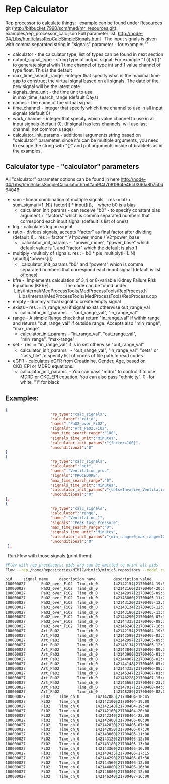 # Rep Calculator
Rep processor to calculate things:
 
example can be found under Resources git ([http://bitbucket:7990/scm/med/mr_resources.git](http://bitbucket:7990/scm/med/mr_resources.git)):
examples/rep_processor_calc.json
Full parameter list: [http://node-04/Libs/html/classRepCalcSimpleSignals.html](http://node-04/Libs/html/classRepCalcSimpleSignals)
 
The input signals is given with comma separated string in "signals" parameter - for example: ""
- calculator - the calculator type, list of types can be found in next section
- output_signal_type - string type of output signal. For example "T(i),V(f)" to generate signal with 1 time channel of type int and 1 value channel of type float. This is the default
- max_time_search_range  -integer that specify what is the maximal time gap to construct the virtual signal based on all signals. The date of the new signal will be the latest date. 
- signals_time_unit - the time unit to use in max_time_search_range (default Days)
- names - the name of the virtual signal
- time_channel - integer that specify which time channel to use in all input signals (default 0)
- work_channel - integer that specify which value channel to use in all input signals (default 0). (If signal has less channels, will use last channel. not common usage)
- calculator_init_params - additional arguments string based on "calculator" parameter. since it's can be multiple arguments, you need to escape the string with "{}" and put arguments inside of brackets as in the examples.
 
## Calculator type - "calculator" parameters
All "calculator" parameter options can be found in here [http://node-04/Libs/html/classSimpleCalculator.html#a59f4f7b81964e46c0360a8b750d64046](http://node-04/Libs/html/classSimpleCalculator.html#a59f4f7b81964e46c0360a8b750d64046):
- sum - linear combination of multiple signals    res := b0 + sum_sigma(i=1..N){ factor[i] * input[i]},    where b0 is a bias
  - calculator_init_params - can receive "b0" - to specify constant bias argument + "factors" which is comma separated numbers that correspond each input signal (default is list of ones)
- log - calculates log on signal
- ratio - divides signals, accepts "factor" as final factor after dividing (default 1),.  res := factor * V1^power_mone / V2^power_base
  -  calculator_init_params -  "power_mone", "power_base" which default value is 1, and "factor" which the default is also 1
- multiply -multiply of signals. res := b0 * pie_multiply(i=1..N) {input[i]^powers[i]} 
  -  calculator_init_params "b0" and "powers" which is comma separated numbers that correspond each input signal (default is list of ones)
- kfre -  Implements calculation of 3,4 or 8-variable Kidney Failure Risk Equations (KFRE).
           The code can be found under
                 Libs/Internal/MedProcessTools/MedProcessTools/RepProcess.h
                 Libs/Internal/MedProcessTools/MedProcessTools/RepProcess.cpp
- empty - dummy virtual signal to create empty signal
- exists - res := in_range_val if signal exists otherwise out_range_val
  - calculator_init_params   - "out_range_val", "in_range_val"
- range - A simple Range check that return "in_range_val" if within range and returns "out_range_val" if outside range. Accepts also "min_range", "max_range"
  - calculator_init_params - "in_range_val", "out_range_val", "min_range", "max-range"
- set -  res := "in_range_val" if is in set otherwise "out_range_val"
  - calculator_init_params   - "out_range_val", "in_range_val", "sets" or "sets_file" to specify list of codes of file path to read codes. 
- eGFR - calculates eGFR from Creatinine, Gender, Age, based on CKD_EPI or MDRD equations. 
  - calculator_init_params  - You can pass "mdrd" to control if to use MDRD or CKD_EPI equation. You can also pass "ethnicity". 0 -for white, "1" for black
 
## Examples:
```json
{
                    "rp_type":"calc_signals",
                    "calculator":"ratio",
                    "names":"PaO2_over_FiO2",
                    "signals":"Art_PaO2,FiO2",
                    "max_time_search_range":"180",
                    "signals_time_unit":"Minutes",
                    "calculator_init_params":"{factor=100}",
					"unconditional":"0"
}
{
                    "rp_type":"calc_signals",
                    "calculator":"set",
                    "names":"Ventilation_proc",
                    "signals":"PROCEDURE",
                    "max_time_search_range":"0",
                    "signals_time_unit":"Minutes",
                    "calculator_init_params":"{sets=Invasive_Ventilation,Non-invasive_Ventilation}",
					"unconditional":"0"
},
{
                    "rp_type":"calc_signals",
                    "calculator":"range",
                    "names":"Ventilation_1",
                    "signals":"Peak_Insp_Pressure",
                    "max_time_search_range":"0",
                    "signals_time_unit":"Minutes",
                    "calculator_init_params":"{min_range=0;max_range=1000}",
					"unconditional":"0"
 },
```
 
Run Flow with those signals (print them):
```bash
#Flow with rep_processors: pids arg can be omitted to print all pids
Flow --rep /home/Repositories/MIMIC/Mimic3/mimic3.repository --model_rep_processors $MR_ROOT/Projects/Resources/examples/rep_processor_calc.json --pids_sigs_print --sigs "PaO2_over_FiO2,Art_PaO2,FiO2" --pids 100000027
 
pid     signal_name     description_name        description_value       ...
100000027       PaO2_over_FiO2  Time_ch_0       142142154|21700404-19:54        Val_ch_0        147
100000027       PaO2_over_FiO2  Time_ch_0       142142160|21700404-20:00        Val_ch_0        210
100000027       PaO2_over_FiO2  Time_ch_0       142142997|21700405-09:57        Val_ch_0        134
100000027       PaO2_over_FiO2  Time_ch_0       142143060|21700405-11:00        Val_ch_0        67
100000027       PaO2_over_FiO2  Time_ch_0       142143120|21700405-12:00        Val_ch_0        67
100000027       PaO2_over_FiO2  Time_ch_0       142143134|21700405-12:14        Val_ch_0        57
100000027       PaO2_over_FiO2  Time_ch_0       142143180|21700405-13:00        Val_ch_0        57
100000027       PaO2_over_FiO2  Time_ch_0       142144290|21700406-07:30        Val_ch_0        74
100000027       PaO2_over_FiO2  Time_ch_0       142144335|21700406-08:15        Val_ch_0        80
100000027       PaO2_over_FiO2  Time_ch_0       142146240|21700407-16:00        Val_ch_0        98.5714
100000027       Art_PaO2        Time_ch_0       142142154|21700404-19:54        Time_ch_1       142142154|21700404-19:54        Val_ch_0        147
100000027       Art_PaO2        Time_ch_0       142142599|21700405-03:19        Time_ch_1       142142599|21700405-03:19        Val_ch_0        89
100000027       Art_PaO2        Time_ch_0       142142997|21700405-09:57        Time_ch_1       142142997|21700405-09:57        Val_ch_0        67
100000027       Art_PaO2        Time_ch_0       142143134|21700405-12:14        Time_ch_1       142143134|21700405-12:14        Val_ch_0        57
100000027       Art_PaO2        Time_ch_0       142143846|21700406-00:06        Time_ch_1       142143846|21700406-00:06        Val_ch_0        52
100000027       Art_PaO2        Time_ch_0       142143900|21700406-01:00        Time_ch_1       142143900|21700406-01:00        Val_ch_0        57
100000027       Art_PaO2        Time_ch_0       142144007|21700406-02:47        Time_ch_1       142144007|21700406-02:47        Val_ch_0        63
100000027       Art_PaO2        Time_ch_0       142144148|21700406-05:08        Time_ch_1       142144148|21700406-05:08        Val_ch_0        74
100000027       Art_PaO2        Time_ch_0       142144335|21700406-08:15        Time_ch_1       142144335|21700406-08:15        Val_ch_0        80
100000027       Art_PaO2        Time_ch_0       142145347|21700407-01:07        Time_ch_1       142145347|21700407-01:07        Val_ch_0        86
100000027       Art_PaO2        Time_ch_0       142146228|21700407-15:48        Time_ch_1       142146228|21700407-15:48        Val_ch_0        69
100000027       Art_PaO2        Time_ch_0       142146662|21700407-23:02        Time_ch_1       142146662|21700407-23:02        Val_ch_0        71
100000027       Art_PaO2        Time_ch_0       142147017|21700408-04:57        Time_ch_1       142147017|21700408-04:57        Val_ch_0        89
100000027       Art_PaO2        Time_ch_0       142148289|21700409-02:09        Time_ch_1       142148289|21700409-02:09        Val_ch_0        64
100000027       FiO2    Time_ch_0       142142085|21700404-18:45        Time_ch_1       142142085|21700404-18:45        Val_ch_0        100
100000027       FiO2    Time_ch_0       142142100|21700404-19:00        Time_ch_1       142142100|21700404-19:00        Val_ch_0        100
100000027       FiO2    Time_ch_0       142142148|21700404-19:48        Time_ch_1       142142148|21700404-19:48        Val_ch_0        100
100000027       FiO2    Time_ch_0       142142160|21700404-20:00        Time_ch_1       142142160|21700404-20:00        Val_ch_0        70
100000027       FiO2    Time_ch_0       142142340|21700404-23:00        Time_ch_1       142142340|21700404-23:00        Val_ch_0        50
100000027       FiO2    Time_ch_0       142142400|21700405-00:00        Time_ch_1       142142400|21700405-00:00        Val_ch_0        50
100000027       FiO2    Time_ch_0       142142820|21700405-07:00        Time_ch_1       142142820|21700405-07:00        Val_ch_0        50
100000027       FiO2    Time_ch_0       142142850|21700405-07:30        Time_ch_1       142142850|21700405-07:30        Val_ch_0        50
100000027       FiO2    Time_ch_0       142143060|21700405-11:00        Time_ch_1       142143060|21700405-11:00        Val_ch_0        100
100000027       FiO2    Time_ch_0       142143120|21700405-12:00        Time_ch_1       142143120|21700405-12:00        Val_ch_0        100
100000027       FiO2    Time_ch_0       142143180|21700405-13:00        Time_ch_1       142143180|21700405-13:00        Val_ch_0        100
100000027       FiO2    Time_ch_0       142143360|21700405-16:00        Time_ch_1       142143360|21700405-16:00        Val_ch_0        100
100000027       FiO2    Time_ch_0       142143435|21700405-17:15        Time_ch_1       142143435|21700405-17:15        Val_ch_0        100
100000027       FiO2    Time_ch_0       142144290|21700406-07:30        Time_ch_1       142144290|21700406-07:30        Val_ch_0        100
100000027       FiO2    Time_ch_0       142144560|21700406-12:00        Time_ch_1       142144560|21700406-12:00        Val_ch_0        100
100000027       FiO2    Time_ch_0       142144800|21700406-16:00        Time_ch_1       142144800|21700406-16:00        Val_ch_0        70
100000027       FiO2    Time_ch_0       142146000|21700407-12:00        Time_ch_1       142146000|21700407-12:00        Val_ch_0        70
100000027       FiO2    Time_ch_0       142146240|21700407-16:00        Time_ch_1       142146240|21700407-16:00        Val_ch_0        70
```
